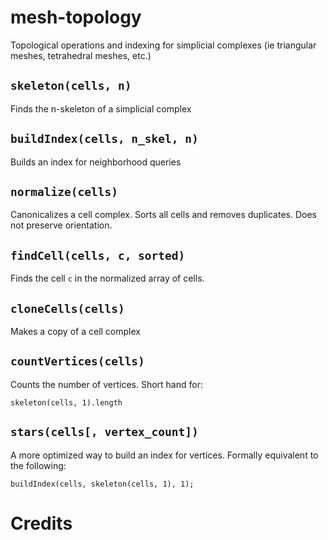 mesh-topology
=============

Topological operations and indexing for simplicial complexes (ie triangular meshes, tetrahedral meshes, etc.)


`skeleton(cells, n)`
--------------------
Finds the n-skeleton of a simplicial complex

`buildIndex(cells, n_skel, n)`
------------------------------
Builds an index for neighborhood queries

`normalize(cells)`
------------------
Canonicalizes a cell complex.  Sorts all cells and removes duplicates.  Does not preserve orientation.

`findCell(cells, c, sorted)`
-----------------------------
Finds the cell `c` in the normalized array of cells.

`cloneCells(cells)`
-------------------
Makes a copy of a cell complex

`countVertices(cells)`
----------------------
Counts the number of vertices.  Short hand for:

    skeleton(cells, 1).length


`stars(cells[, vertex_count])`
------------------------------
A more optimized way to build an index for vertices.  Formally equivalent to the following:

    buildIndex(cells, skeleton(cells, 1), 1);

Credits
=======


